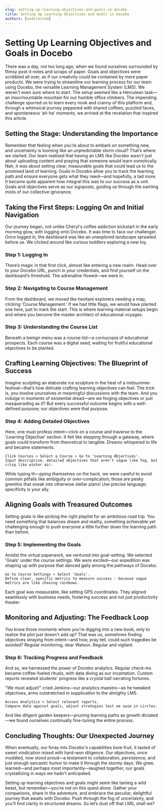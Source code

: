 ```yaml
---
slug: setting-up-learning-objectives-and-goals-in-docebo
title: Setting Up Learning Objectives and Goals in Docebo
authors: [undirected]
---
```



# Setting Up Learning Objectives and Goals in Docebo

There was a day, not too long ago, when we found ourselves surrounded by flimsy post-it notes and scraps of paper. Goals and objectives were scribbled all over, as if our creativity could be contained by mere paper products. We were trying to streamline our learning process for our team using Docebo, the versatile Learning Management System (LMS). We weren't even sure where to start. The setup seemed like a Herculean task—an insurmountable mountain for our humble office climbers. The impending challenge spurred us to learn every nook and cranny of this platform and, through a whimsical journey peppered with shared coffees, puzzled faces, and spontaneous ‘ah-ha’ moments, we arrived at the revelation that inspired this article.

## Setting the Stage: Understanding the Importance

Remember that feeling when you’re about to embark on something new, and uncertainty is looming like an unpredictable storm cloud? That’s where we started. Our team realized that having an LMS like Docebo wasn't just about uploading content and praying that someone would learn osmotically. Nah, it was about setting clear, measurable goals that could lead us to the promised land of learning. Goals in Docebo allow you to track the learning path and ensure everyone gets what they need—and hopefully, a tad more. It became quite apparent how integral this was to our success as a unit. Goals and objectives serve as our signposts, guiding us through the swirling mists of our collective ignorance.

## Taking the First Steps: Logging On and Initial Navigation

Our journey began, not unlike Cheryl's coffee addiction kickstart in the early morning glow, with logging onto Docebo. It was time to face our challenger. Once logged in, the dashboard was like an unexplored landscape sprawled before us. We clicked around like curious toddlers exploring a new toy.

### **Step 1: Logging In**

There’s magic in that first click, almost like entering a new realm. Head over to your Docebo URL, punch in your credentials, and find yourself on the dashboard’s threshold. The adrenaline flowed—we were in.

### **Step 2: Navigating to Course Management**

From the dashboard, we moved like hesitant explorers needing a map, clicking 'Course Management.' If we had little flags, we would have planted one here, just to mark the start. This is where learning material setups begin and where you become the master architect of educational voyages.

### **Step 3: Understanding the Course List**

Beneath a benign menu was a course list—a cornucopia of educational prospects. Each course was a digital seed, waiting for fruitful educational objectives to be planted.

## Crafting Learning Objectives: The Blueprint of Success

Imagine sculpting an elaborate ice sculpture in the heat of a midsummer festival—that’s how delicate crafting learning objectives can feel. The trick is, you involve yourselves in meaningful discussions with the team. And you indulge in moments of existential dread—are we forging objectives or just masquerading as it? But every successful outcome begins with a well-defined purpose; our objectives were that purpose.

### **Step 4: Adding Detailed Objectives**

Here, one must profess intent—click on a course and traverse to the 'Learning Objective' section. It felt like stepping through a gateway, where goals could transform from theoretical to tangible. Dreams whispered to life and became statements.

```  
Click Courses > Select a Course > Go to 'Learning Objectives'.
Input descriptive, detailed objectives that aren't vague like fog, but crisp like winter air.
```

While typing th—pping themselves on the back, we were careful to avoid common pitfalls like ambiguity or over-complication; those are pesky gremlins that sneak into otherwise stellar plans! Use precise language; specificity is your ally.

## Aligning Goals with Treasured Outcomes

Setting goals is like picking the right playlist for an ambitious road trip. You need something that balances dream and reality, something achievable yet challenging enough to push everyone a little further down the learning path than before.

### **Step 5: Implementing the Goals**

Amidst the virtual paperwork, we ventured into goal-setting. We selected 'Goals' under the course settings. We were excited—our expedition was shaping up with purpose that danced gaily among the pathways of Docebo.

```
Go to Course Settings > Select 'Goals'.
Define clear, specific metrics to measure success - because vague metrics are like chasing rainbows.
```

Each goal was measurable, like setting GPS coordinates. They aligned seamlessly with business needs, fostering success and not just productivity theater.

## Monitoring and Adjusting: The Feedback Loop

You know those moments where you're digging into a new book, only to realize the plot just doesn't add up? That was us, sometimes finding objectives straying from intent—and how, pray tell, could such tragedies be avoided? Regular monitoring, dear Watson. Regular and vigilant.

### **Step 6: Tracking Progress and Feedback**

And so, we harnessed the power of Docebo analytics. Regular check-ins became coffee-fueled rituals, with data diving as our incantation. Custom reports revealed students' progress like a crystal ball narrating fortunes.

"We must adjust!" cried Jenkins—our analytics maestro—as he tweaked objectives, arms outstretched in supplication to the almighty LMS.

```
Access Analytics > Select relevant reports.
Compare data against goals, adjust strategies lest we swim in circles.
```

And like diligent garden keepers—pruning learning paths as growth dictated—we found ourselves continually fine-tuning the entire process.

## Concluding Thoughts: Our Unexpected Journey

When eventually, our foray into Docebo's capabilities bore fruit, it tasted of sweet vindication mixed with hard-won diligence. Our objectives, once muddled, now stood proud—a testament to collaboration, persistence, and just enough sarcastic humor to make it through the stormy days. We grew, learned—and perhaps most importantly—laughed together, our goals crystallizing in ways we hadn't anticipated. 

Setting up learning objectives and goals might seem like taming a wild beast, but remember—you’re not on this quest alone. Gather your companions, share in the adventure, and embrace the peculiar, delightful journey that awaits with Docebo. Push through the fog of uncertainty, and you’ll find clarity in structured dreams. So let’s dust off that LMS, shall we?